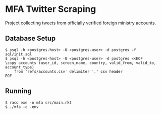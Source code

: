# MFA Twitter Scraping

Project collecting tweets from officially verified foreign ministry
accounts.

## Database Setup

``` shell
$ psql -h <postgres-host> -U <postgres-user> -d postgres -f sql/init.sql
$ psql -h <postgres-host> -U <postgres-user> -d postgres <<EOF
\copy accounts (user_id, screen_name, country, valid_from, valid_to, account_type)
    from 'refs/accounts.csv' delimiter ',' csv header
EOF
```

## Running

``` shell
$ raco exe -o mfa src/main.rkt
$ ./mfa -c .env
```
